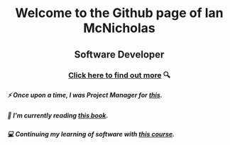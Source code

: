 # <p align="center">Welcome to the Github page of Ian McNicholas<p>

## <p align="center">Software Developer<p>
  
### <p align="center">[Click here to find out more](https://www.github.com/ianmcnicholas/cv) 🔍<p>
  
  
##### ⚡ Once upon a time, I was Project Manager for [this](https://user-images.githubusercontent.com/75983723/118269844-1d636480-b4b7-11eb-9ef1-7033c0a85b42.jpeg).

##### 📖 I'm currently reading [this book](https://github.com/ianmcnicholas/ianmcnicholas/assets/75983723/3cf88847-13ed-42dd-85ec-c5f121340c66).

##### 💻 Continuing my learning of software with [this course](https://www.udemy.com/course/java-the-complete-java-developer-course/learn/lecture/3909250?start=255#overview](https://www.udemy.com/course/certified-kubernetes-application-developer/)).

  



<!--
**ianmcnicholas/ianmcnicholas** is a ✨ _special_ ✨ repository because its `README.md` (this file) appears on your GitHub profile.

Here are some ideas to get you started:

- 🔭 I’m currently working on ...
- 🌱 I’m currently learning ...
- 👯 I’m looking to collaborate on ...
- 🤔 I’m looking for help with ...
- 💬 Ask me about ...
- 📫 How to reach me: ...
- 😄 Pronouns: ...
- 
-->
